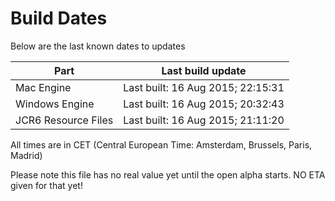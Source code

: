 # Build Dates

Below are the last known dates to updates

Part | Last build update
-----|-----
Mac Engine | Last built: 16 Aug 2015; 22:15:31
Windows Engine | Last built: 16 Aug 2015; 20:32:43
JCR6 Resource Files | Last built: 16 Aug 2015; 21:11:20
All times are in CET (Central European Time: Amsterdam, Brussels, Paris, Madrid)


Please note this file has no real value yet until the open alpha starts. NO ETA given for that yet!

